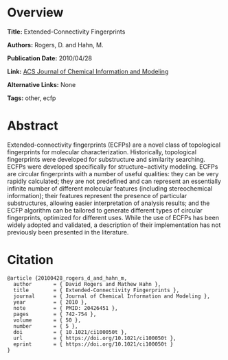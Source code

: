 # Overview
**Title:**
Extended-Connectivity Fingerprints

**Authors:**
Rogers, D. and Hahn, M.

**Publication Date:**
2010/04/28

**Link:**
[ACS Journal of Chemical Information and Modeling](https://pubs.acs.org/doi/10.1021/ci100050t)

**Alternative Links:**
None

**Tags:**
other, ecfp


# Abstract
Extended-connectivity fingerprints (ECFPs) are a novel class of topological fingerprints for molecular characterization.
Historically, topological fingerprints were developed for substructure and similarity searching.
ECFPs were developed specifically for structure−activity modeling.
ECFPs are circular fingerprints with a number of useful qualities: they can be very rapidly calculated; they are not predefined and can represent an essentially infinite number of different molecular features (including stereochemical information); their features represent the presence of particular substructures, allowing easier interpretation of analysis results; and the ECFP algorithm can be tailored to generate different types of circular fingerprints, optimized for different uses.
While the use of ECFPs has been widely adopted and validated, a description of their implementation has not previously been presented in the literature.


# Citation
```
@article {20100428_rogers_d_and_hahn_m,
  author       = { David Rogers and Mathew Hahn },
  title        = { Extended-Connectivity Fingerprints },
  journal      = { Journal of Chemical Information and Modeling },
  year         = { 2010 },
  note         = { PMID: 20426451 },
  pages        = { 742-754 },
  volume       = { 50 },
  number       = { 5 },
  doi          = { 10.1021/ci100050t },
  url          = { https://doi.org/10.1021/ci100050t },
  eprint       = { https://doi.org/10.1021/ci100050t }
}
```
